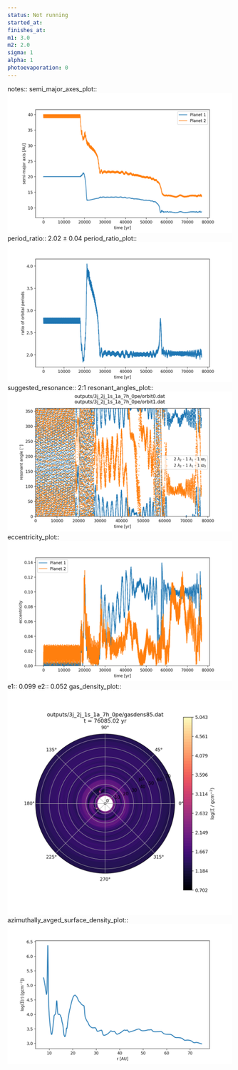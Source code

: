 ```yaml
---
status: Not running
started_at:
finishes_at:
m1: 3.0
m2: 2.0
sigma: 1
alpha: 1
photoevaporation: 0
---
```


notes::
semi_major_axes_plot:: ![semi_major_axes_3j_2j_1s_1a_7h_0pe.png](plots/semi_major_axes/semi_major_axes_3j_2j_1s_1a_7h_0pe.png)
period_ratio:: 2.02 ± 0.04
period_ratio_plot:: ![period_ratio_3j_2j_1s_1a_7h_0pe.png](plots/period_ratio/period_ratio_3j_2j_1s_1a_7h_0pe.png)
suggested_resonance:: 2:1
resonant_angles_plot:: ![resonant_angles_3j_2j_1s_1a_7h_0pe.png](plots/resonant_angles/resonant_angles_3j_2j_1s_1a_7h_0pe.png)
eccentricity_plot:: ![eccentricity_3j_2j_1s_1a_7h_0pe.png](plots/eccentricity/eccentricity_3j_2j_1s_1a_7h_0pe.png)
e1:: 0.099
e2:: 0.052
gas_density_plot:: ![gas_density_3j_2j_1s_1a_7h_0pe.png](plots/gas_density/gas_density_3j_2j_1s_1a_7h_0pe.png)
azimuthally_avged_surface_density_plot:: ![azimuthally_avged_surface_density_3j_2j_1s_1a_7h_0pe.png](plots/azimuthally_avged_surface_density/azimuthally_avged_surface_density_3j_2j_1s_1a_7h_0pe.png)
